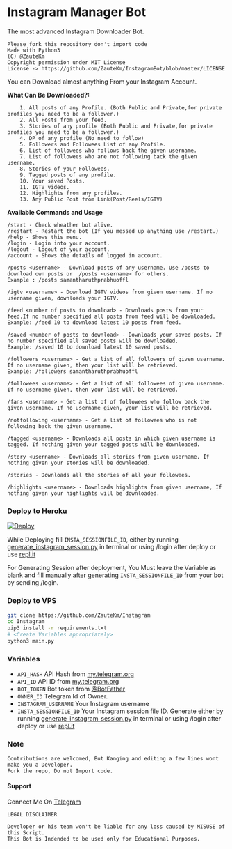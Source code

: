 # Instagram Manager Bot
The most advanced Instagram Downloader Bot.

```
Please fork this repository don't import code
Made with Python3
(C) @ZauteKm
Copyright permission under MIT License
License -> https://github.com/ZauteKm/InstagramBot/blob/master/LICENSE
```


You can Download almost anything From your Instagram Account.

**What Can Be Downloaded?:**
```
    1. All posts of any Profile. (Both Public and Private,for private profiles you need to be a follower.)
    2. All Posts from your feed.
    3. Stories of any profile (Both Public and Private,for private profiles you need to be a follower.)
    4. DP of any profile (No need to follow)
    5. Followers and Followees List of any Profile.
    6. List of followees who follows back the given username.
    7. List of followees who are not following back the given username.
    8. Stories of your Followees.
    9. Tagged posts of any profile.
    10. Your saved Posts.
    11. IGTV videos.
    12. Highlights from any profiles.
    13. Any Public Post from Link(Post/Reels/IGTV)

```

**Available Commands and Usage**
```
/start - Check wheather bot alive.
/restart - Restart the bot (If you messed up anything use /restart.)
/help - Shows this menu.
/login - Login into your account.
/logout - Logout of your account.
/account - Shows the details of logged in account.

/posts <username> - Download posts of any username. Use /posts to download own posts or  /posts <username> for others.
Example : /posts samantharuthprabhuoffl

/igtv <username> - Download IGTV videos from given username. If no username given, downloads your IGTV.

/feed <number of posts to download> - Downloads posts from your feed.If no number specified all posts from feed will be downloaded.
Example: /feed 10 to download latest 10 posts from feed.

/saved <number of posts to download> - Downloads your saved posts. If no number specified all saved posts will be downloaded.
Example: /saved 10 to download latest 10 saved posts.

/followers <username> - Get a list of all followers of given username. If no username given, then your list will be retrieved.
Example: /followers samantharuthprabhuoffl

/followees <username> - Get a list of all followees of given username. If no username given, then your list will be retrieved.

/fans <username> - Get a list of of followees who follow back the given username. If no username given, your list will be retrieved.

/notfollowing <username> - Get a list of followees who is not following back the given username.

/tagged <username> - Downloads all posts in which given username is tagged. If nothing given your tagged posts will be downloaded.

/story <username> - Downloads all stories from given username. If nothing given your stories will be downloaded.

/stories - Downloads all the stories of all your followees.

/highlights <username> - Downloads highlights from given username, If nothing given your highlights will be downloaded.

```

### Deploy to Heroku
[![Deploy](https://www.herokucdn.com/deploy/button.svg)](https://heroku.com/deploy?template=https://github.com/ZauteKm/Instagram)

While Deploying fill `INSTA_SESSIONFILE_ID`, either by running [generate_instagram_session.py](https://github.com/ZauteKm/Instagram/blob/master/generate_instagram_session.py]) in terminal or using /login after deploy or use [repl.it](https://replit.com/@ZauteKm/generateInstagramSession)

For Generating Session after deployment, You Must leave the Variable as blank and fill manually after generating `INSTA_SESSIONFILE_ID` from your bot by sending /login.


### Deploy to VPS

```sh
git clone https://github.com/ZauteKm/Instagram
cd Instagram
pip3 install -r requirements.txt
# <Create Variables appropriately>
python3 main.py
```

### Variables

* `API_HASH` API Hash from [my.telegram.org](https://my.telegram.org/)
* `API_ID` API ID from [my.telegram.org](https://my.telegram.org/)
* `BOT_TOKEN` Bot token from [@BotFather](https://telegram.dog/BotFather)
* `OWNER_ID` Telegram Id of Owner.
* `INSTAGRAM_USERNAME` Your Instagram username
* `INSTA_SESSIONFILE_ID` Your Instagram session file ID. Generate either by running [generate_instagram_session.py](https://github.com/ZauteKm/Instagram-Bot/blob/master/generate_instagram_session.py]) in terminal or using /login after deploy or use [repl.it](https://replit.com/@ZauteKm/generateInstagramSession)


### Note

```
Contributions are welcomed, But Kanging and editing a few lines wont make you a Developer.
Fork the repo, Do not Import code.

```

#### Support

Connect Me On [Telegram](https://telegram.dog/zautebot)


```
LEGAL DISCLAIMER

Developer or his team won't be liable for any loss caused by MISUSE of this Script.
This Bot is Indended to be used only for Educational Purposes.

```
